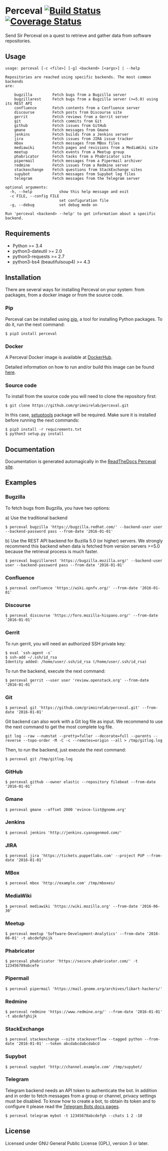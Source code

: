 # Perceval [![Build Status](https://travis-ci.org/grimoirelab/perceval.svg?branch=master)](https://travis-ci.org/grimoirelab/perceval) [![Coverage Status](https://img.shields.io/coveralls/grimoirelab/perceval.svg)](https://coveralls.io/r/grimoirelab/perceval?branch=master)

Send Sir Perceval on a quest to retrieve and gather data from software
repositories.

## Usage

```
usage: perceval [-c <file>] [-g] <backend> [<args>] | --help

Repositories are reached using specific backends. The most common backends
are:

    bugzilla         Fetch bugs from a Bugzilla server
    bugzillarest     Fetch bugs from a Bugzilla server (>=5.0) using its REST API
    confluence       Fetch contents from a Confluence server
    discourse        Fetch posts from Discourse site
    gerrit           Fetch reviews from a Gerrit server
    git              Fetch commits from Git
    github           Fetch issues from GitHub
    gmane            Fetch messages from Gmane
    jenkins          Fetch builds from a Jenkins server
    jira             Fetch issues from JIRA issue tracker
    mbox             Fetch messages from MBox files
    mediawiki        Fetch pages and revisions from a MediaWiki site
    meetup           Fetch events from a Meetup group
    phabricator      Fetch tasks from a Phabricator site
    pipermail        Fetch messages from a Pipermail archiver
    redmine          Fetch issues from a Redmine server
    stackexchange    Fetch questions from StackExchange sites
    supybot          Fetch messages from Supybot log files
    telegram         Fetch messages from the Telegram server

optional arguments:
  -h, --help            show this help message and exit
  -c FILE, --config FILE
                        set configuration file
  -g, --debug           set debug mode on

Run 'perceval <backend> --help' to get information about a specific backend.
```

## Requirements

* Python >= 3.4
* python3-dateutil >= 2.0
* python3-requests >= 2.7
* python3-bs4 (beautifulsoup4) >= 4.3

## Installation

There are several ways for installing Perceval on your system: from packages,
from a docker image or from the source code.

### Pip

Perceval can be installed using [pip](https://pip.pypa.io/en/stable/), a tool
for installing Python packages. To do it, run the next command:

```
$ pip3 install perceval
```

### Docker

A Perceval Docker image is available at [DockerHub](https://hub.docker.com/r/grimoirelab/perceval/).

Detailed information on how to run and/or build this image can be found [here](https://github.com/grimoirelab/perceval/tree/master/docker/images/).

### Source code

To install from the source code you will need to clone the repository first:

```
$ git clone https://github.com/grimoirelab/perceval.git
```

In this case, [setuptools](http://setuptools.readthedocs.io/en/latest/) package will be required.
Make sure it is installed before running the next commands:

```
$ pip3 install -r requirements.txt
$ python3 setup.py install
```

## Documentation

Documentation is generated automagically in the [ReadTheDocs Perceval site](http://perceval.readthedocs.org/).

## Examples

### Bugzilla
To fetch bugs from Bugzilla, you have two options:

a) Use the traditional backend

```
$ perceval bugzilla 'https://bugzilla.redhat.com/' --backend-user user --backend-password pass --from-date '2016-01-01'
```

b) Use the REST API backend for Buzilla 5.0 (or higher) servers. We strongly recommend
this backend when data is fetched from version servers >=5.0 because the retrieval
process is much faster.

```
$ perceval bugzillarest 'https://bugzilla.mozilla.org/' --backend-user user --backend-password pass --from-date '2016-01-01'
```

### Confluence
```
$ perceval confluence 'https://wiki.opnfv.org/' --from-date '2016-01-01'
```

### Discourse
```
$ perceval discourse 'https://foro.mozilla-hispano.org/' --from-date '2016-01-01'
```

### Gerrit
To run gerrit, you will need an authorized SSH private key:

```
$ eval `ssh-agent -s`
$ ssh-add ~/.ssh/id_rsa
Identity added: /home/user/.ssh/id_rsa (/home/user/.ssh/id_rsa)
```

To run the backend, execute the next command:

```
$ perceval gerrit --user user 'review.openstack.org' --from-date '2016-01-01'
```

### Git
```
$ perceval git 'https://github.com/grimoirelab/perceval.git' --from-date '2016-01-01'
```

Git backend can also work with a Git log file as input. We recommend to use the next command to get the most complete log file.

```
git log --raw --numstat --pretty=fuller --decorate=full --parents --reverse --topo-order -M -C -c --remotes=origin --all > /tmp/gitlog.log
```

Then, to run the backend, just execute the next command:

```
$ perceval git /tmp/gitlog.log
```

### GitHub
```
$ perceval github --owner elastic --repository filebeat --from-date '2016-01-01'
```

### Gmane
```
$ perceval gmane --offset 2000 'evince-list@gnome.org'
```

### Jenkins
```
$ perceval jenkins 'http://jenkins.cyanogenmod.com/'
```

### JIRA
```
$ perceval jira 'https://tickets.puppetlabs.com' --project PUP --from-date '2016-01-01'
```

### MBox
```
$ perceval mbox 'http://example.com' /tmp/mboxes/
```

### MediaWiki
```
$ perceval mediawiki 'https://wiki.mozilla.org' --from-date '2016-06-30'
```

### Meetup
```
$ perceval meetup 'Software-Development-Analytics' --from-date '2016-06-01' -t abcdefghijk
```

### Phabricator
```
$ perceval phabricator 'https://secure.phabricator.com/' -t 123456789abcefe
```

### Pipermail
```
$ perceval pipermail 'https://mail.gnome.org/archives/libart-hackers/'
```

### Redmine

```
$ perceval redmine 'https://www.redmine.org/' --from-date '2016-01-01' -t abcdefghijk
```

### StackExchange
```
$ perceval stackexchange --site stackoverflow --tagged python --from-date '2016-01-01' --token abcdabcdabcdabcd
```

### Supybot
```
$ perceval supybot 'http://channel.example.com' /tmp/supybot/
```

### Telegram

Telegram backend needs an API token to authenticate the bot. In addition and
in order to fetch messages from a group or channel, privacy settings must be
disabled. To know how to create a bot, to obtain its token and to configure it
please read the [Telegram Bots docs pages](https://core.telegram.org/bots).

```
$ perceval telegram mybot -t 12345678abcdefgh --chats 1 2 -10
```

## License

Licensed under GNU General Public License (GPL), version 3 or later.
